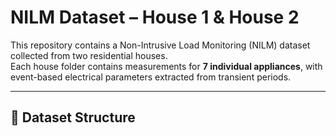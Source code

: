# NILM Dataset – House 1 & House 2

This repository contains a Non-Intrusive Load Monitoring (NILM) dataset collected from two residential houses.  
Each house folder contains measurements for **7 individual appliances**, with event-based electrical parameters extracted from transient periods.

---

## 📂 Dataset Structure


